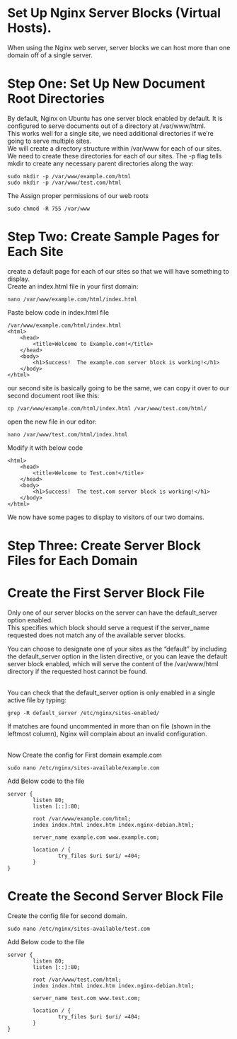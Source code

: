 #  Set Up Nginx Server Blocks (Virtual Hosts).
When using the Nginx web server, server blocks we can host more than one domain off of a single server.

# Step One: Set Up New Document Root Directories
By default, Nginx on Ubuntu has one server block enabled by default. It is configured to serve documents out of a directory at /var/www/html.<br/>
This works well for a single site, we need additional directories if we’re going to serve multiple sites. <br/>
We will create a directory structure within /var/www for each of our sites.<br/>
We need to create these directories for each of our sites. The -p flag tells mkdir to create any necessary parent directories along the way:
```
sudo mkdir -p /var/www/example.com/html
sudo mkdir -p /var/www/test.com/html
```

The Assign proper permissions of our web roots
```
sudo chmod -R 755 /var/www
```

# Step Two: Create Sample Pages for Each Site
create a default page for each of our sites so that we will have something to display.<br/>
Create an index.html file in your first domain:
```
nano /var/www/example.com/html/index.html
```
Paste below code in index.html file
```
/var/www/example.com/html/index.html
<html>
    <head>
        <title>Welcome to Example.com!</title>
    </head>
    <body>
        <h1>Success!  The example.com server block is working!</h1>
    </body>
</html>
```

our second site is basically going to be the same, we can copy it over to our second document root like this:
```
cp /var/www/example.com/html/index.html /var/www/test.com/html/
```
open the new file in our editor:
```
nano /var/www/test.com/html/index.html
```
Modify it with below code
```
<html>
    <head>
        <title>Welcome to Test.com!</title>
    </head>
    <body>
        <h1>Success!  The test.com server block is working!</h1>
    </body>
</html>
```
We now have some pages to display to visitors of our two domains.

# Step Three: Create Server Block Files for Each Domain

# Create the First Server Block File
Only one of our server blocks on the server can have the default_server option enabled. <br/>
This specifies which block should serve a request if the server_name requested does not match any of the available server blocks.<br/>

You can choose to designate one of your sites as the “default” by including the default_server option in the listen directive, or you can leave the default server block enabled, which will serve the content of the /var/www/html directory if the requested host cannot be found.

<br/>You can check that the default_server option is only enabled in a single active file by typing:
```
grep -R default_server /etc/nginx/sites-enabled/
```
If matches are found uncommented in more than on file (shown in the leftmost column), Nginx will complain about an invalid configuration.

<br/>Now Create the config for First domain example.com

```
sudo nano /etc/nginx/sites-available/example.com
```
Add Below code to the file

```
server {
        listen 80;
        listen [::]:80;

        root /var/www/example.com/html;
        index index.html index.htm index.nginx-debian.html;

        server_name example.com www.example.com;

        location / {
                try_files $uri $uri/ =404;
        }
}
```

# Create the Second Server Block File
Create the config file for second domain.
```
sudo nano /etc/nginx/sites-available/test.com
```
Add Below code to the file
```
server {
        listen 80;
        listen [::]:80;

        root /var/www/test.com/html;
        index index.html index.htm index.nginx-debian.html;

        server_name test.com www.test.com;

        location / {
                try_files $uri $uri/ =404;
        }
}
```
